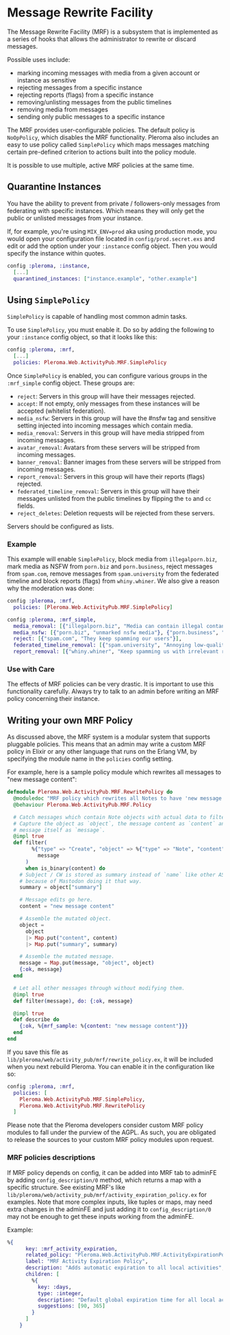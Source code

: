 # Message Rewrite Facility

The Message Rewrite Facility (MRF) is a subsystem that is implemented as a series of hooks that allows the administrator to rewrite or discard messages.

Possible uses include:

* marking incoming messages with media from a given account or instance as sensitive
* rejecting messages from a specific instance
* rejecting reports (flags) from a specific instance
* removing/unlisting messages from the public timelines
* removing media from messages
* sending only public messages to a specific instance

The MRF provides user-configurable policies. The default policy is `NoOpPolicy`, which disables the MRF functionality. Pleroma also includes an easy to use policy called `SimplePolicy` which maps messages matching certain pre-defined criterion to actions built into the policy module.

It is possible to use multiple, active MRF policies at the same time.

## Quarantine Instances

You have the ability to prevent from private / followers-only messages from federating with specific instances. Which means they will only get the public or unlisted messages from your instance.

If, for example, you're using `MIX_ENV=prod` aka using production mode, you would open your configuration file located in `config/prod.secret.exs` and edit or add the option under your `:instance` config object. Then you would specify the instance within quotes.

```elixir
config :pleroma, :instance,
  [...]
  quarantined_instances: ["instance.example", "other.example"]
```

## Using `SimplePolicy`

`SimplePolicy` is capable of handling most common admin tasks.

To use `SimplePolicy`, you must enable it. Do so by adding the following to your `:instance` config object, so that it looks like this:

```elixir
config :pleroma, :mrf,
  [...]
  policies: Pleroma.Web.ActivityPub.MRF.SimplePolicy
```

Once `SimplePolicy` is enabled, you can configure various groups in the `:mrf_simple` config object. These groups are:

* `reject`: Servers in this group will have their messages rejected.
* `accept`: If not empty, only messages from these instances will be accepted (whitelist federation).
* `media_nsfw`: Servers in this group will have the #nsfw tag and sensitive setting injected into incoming messages which contain media.
* `media_removal`: Servers in this group will have media stripped from incoming messages.
* `avatar_removal`: Avatars from these servers will be stripped from incoming messages.
* `banner_removal`: Banner images from these servers will be stripped from incoming messages.
* `report_removal`: Servers in this group will have their reports (flags) rejected.
* `federated_timeline_removal`: Servers in this group will have their messages unlisted from the public timelines by flipping the `to` and `cc` fields.
* `reject_deletes`: Deletion requests will be rejected from these servers.

Servers should be configured as lists.

### Example

This example will enable `SimplePolicy`, block media from `illegalporn.biz`, mark media as NSFW from `porn.biz` and `porn.business`, reject messages from `spam.com`, remove messages from `spam.university` from the federated timeline and block reports (flags) from `whiny.whiner`. We also give a reason why the moderation was done:

```elixir
config :pleroma, :mrf,
  policies: [Pleroma.Web.ActivityPub.MRF.SimplePolicy]

config :pleroma, :mrf_simple,
  media_removal: [{"illegalporn.biz", "Media can contain illegal contant"}],
  media_nsfw: [{"porn.biz", "unmarked nsfw media"}, {"porn.business", "A lot of unmarked nsfw media"}],
  reject: [{"spam.com", "They keep spamming our users"}],
  federated_timeline_removal: [{"spam.university", "Annoying low-quality posts who otherwise fill up TWKN"}],
  report_removal: [{"whiny.whiner", "Keep spamming us with irrelevant reports"}]
```

### Use with Care

The effects of MRF policies can be very drastic. It is important to use this functionality carefully. Always try to talk to an admin before writing an MRF policy concerning their instance.

## Writing your own MRF Policy

As discussed above, the MRF system is a modular system that supports pluggable policies. This means that an admin may write a custom MRF policy in Elixir or any other language that runs on the Erlang VM, by specifying the module name in the `policies` config setting.

For example, here is a sample policy module which rewrites all messages to "new message content":

```elixir
defmodule Pleroma.Web.ActivityPub.MRF.RewritePolicy do
  @moduledoc "MRF policy which rewrites all Notes to have 'new message content'."
  @behaviour Pleroma.Web.ActivityPub.MRF.Policy

  # Catch messages which contain Note objects with actual data to filter.
  # Capture the object as `object`, the message content as `content` and the
  # message itself as `message`.
  @impl true
  def filter(
        %{"type" => "Create", "object" => %{"type" => "Note", "content" => content} = object} =
          message
      )
      when is_binary(content) do
    # Subject / CW is stored as summary instead of `name` like other AS2 objects
    # because of Mastodon doing it that way.
    summary = object["summary"]

    # Message edits go here.
    content = "new message content"

    # Assemble the mutated object.
    object =
      object
      |> Map.put("content", content)
      |> Map.put("summary", summary)

    # Assemble the mutated message.
    message = Map.put(message, "object", object)
    {:ok, message}
  end

  # Let all other messages through without modifying them.
  @impl true
  def filter(message), do: {:ok, message}

  @impl true
  def describe do
    {:ok, %{mrf_sample: %{content: "new message content"}}}
  end
end
```

If you save this file as `lib/pleroma/web/activity_pub/mrf/rewrite_policy.ex`, it will be included when you next rebuild Pleroma.  You can enable it in the configuration like so:

```elixir
config :pleroma, :mrf,
  policies: [
    Pleroma.Web.ActivityPub.MRF.SimplePolicy,
    Pleroma.Web.ActivityPub.MRF.RewritePolicy
  ]
```

Please note that the Pleroma developers consider custom MRF policy modules to fall under the purview of the AGPL. As such, you are obligated to release the sources to your custom MRF policy modules upon request.

### MRF policies descriptions

If MRF policy depends on config, it can be added into MRF tab to adminFE by adding `config_description/0` method, which returns a map with a specific structure. See existing MRF's like `lib/pleroma/web/activity_pub/mrf/activity_expiration_policy.ex` for examples. Note that more complex inputs, like tuples or maps, may need extra changes in the adminFE and just adding it to `config_description/0` may not be enough to get these inputs working from the adminFE.

Example:

```elixir
%{
      key: :mrf_activity_expiration,
      related_policy: "Pleroma.Web.ActivityPub.MRF.ActivityExpirationPolicy",
      label: "MRF Activity Expiration Policy",
      description: "Adds automatic expiration to all local activities",
      children: [
        %{
          key: :days,
          type: :integer,
          description: "Default global expiration time for all local activities (in days)",
          suggestions: [90, 365]
        }
      ]
    }
```
